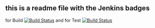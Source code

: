 ## this is a readme file with the Jenkins badges

for Build
[![Build Status](http://157.230.222.153:8080/buildStatus/icon?job=result-build)](http://157.230.222.153:8080/job/result-build/)
and for Test
[![Build Status](http://157.230.222.153:8080/buildStatus/icon?job=result-test)](http://157.230.222.153:8080/job/result-test/)
